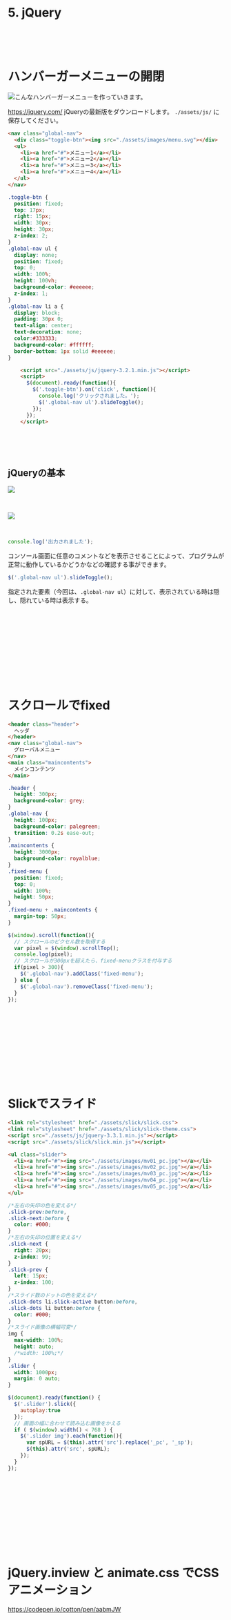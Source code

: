 # 5. jQuery

<br><br><br>

# ハンバーガーメニューの開閉


![こんなハンバーガーメニューを作っていきます。](https://laro.jp/lesson/images/lesson-jquery1.gif)


https://jquery.com/
jQueryの最新版をダウンロードします。 `./assets/js/`  に保存してください。


```html
<nav class="global-nav">
  <div class="toggle-btn"><img src="./assets/images/menu.svg"></div>
  <ul>
    <li><a href="#">メニュー1</a></li>
    <li><a href="#">メニュー2</a></li>
    <li><a href="#">メニュー3</a></li>
    <li><a href="#">メニュー4</a></li>
  </ul>
</nav>
```
```css
.toggle-btn {
  position: fixed;
  top: 17px;
  right: 15px;
  width: 30px;
  height: 30px;
  z-index: 2;
}
.global-nav ul {
  display: none;
  position: fixed;
  top: 0;
  width: 100%;
  height: 100vh;
  background-color: #eeeeee;
  z-index: 1;
}
.global-nav li a {
  display: block;
  padding: 30px 0;
  text-align: center;
  text-decoration: none;
  color:#333333;
  background-color: #ffffff;
  border-bottom: 1px solid #eeeeee;
}
```

```html
    <script src="./assets/js/jquery-3.2.1.min.js"></script>
    <script>
      $(document).ready(function(){
        $('.toggle-btn').on('click', function(){
          console.log('クリックされました。');
          $('.global-nav ul').slideToggle();
        });
      });
    </script>
```

<br><br><br>

## jQueryの基本


![](https://laro.jp/lesson/images/lesson-jquery2.png)

<br>

![](https://laro.jp/lesson/images/lesson-jquery3.png)

<br>

```javascript
console.log('出力されました');
```

コンソール画面に任意のコメントなどを表示させることによって、プログラムが正常に動作しているかどうかなどの確認する事ができます。


```javascript
$('.global-nav ul').slideToggle();
```
指定された要素（今回は、`.global-nav ul`）に対して、表示されている時は隠し、隠れている時は表示する。



<br><br><br>
----------
<br><br><br>

# スクロールでfixed


```html
<header class="header">
  ヘッダ
</header>
<nav class="global-nav">
  グローバルメニュー
</nav>
<main class="maincontents">
  メインコンテンツ
</main>
```
```css
.header {
  height: 300px;
  background-color: grey;
}
.global-nav {
  height: 100px;
  background-color: palegreen;
  transition: 0.2s ease-out;
}
.maincontents {
  height: 3000px;
  background-color: royalblue;
}
.fixed-menu {
  position: fixed;
  top: 0;
  width: 100%;
  height: 50px;
}
.fixed-menu + .maincontents {
  margin-top: 50px;
}
```
```javascript
$(window).scroll(function(){
  // スクロールのピクセル数を取得する
  var pixel = $(window).scrollTop();
  console.log(pixel);
  // スクロールが300pxを超えたら、fixed-menuクラスを付与する
  if(pixel > 300){
    $('.global-nav').addClass('fixed-menu');
  } else {
    $('.global-nav').removeClass('fixed-menu');
  }
});
```

<br><br><br>
----------
<br><br><br>

# Slickでスライド

```html
<link rel="stylesheet" href="./assets/slick/slick.css">
<link rel="stylesheet" href="./assets/slick/slick-theme.css">
<script src="./assets/js/jquery-3.3.1.min.js"></script>
<script src="./assets/slick/slick.min.js"></script>
```
```html
<ul class="slider">
  <li><a href="#"><img src="./assets/images/mv01_pc.jpg"></a></li>
  <li><a href="#"><img src="./assets/images/mv02_pc.jpg"></a></li>
  <li><a href="#"><img src="./assets/images/mv03_pc.jpg"></a></li>
  <li><a href="#"><img src="./assets/images/mv04_pc.jpg"></a></li>
  <li><a href="#"><img src="./assets/images/mv05_pc.jpg"></a></li>
</ul>
```
```css
/*左右の矢印の色を変える*/
.slick-prev:before,
.slick-next:before {
  color: #000;
}
/*左右の矢印の位置を変える*/
.slick-next {
  right: 20px;
  z-index: 99;
}
.slick-prev {
  left: 15px;
  z-index: 100;
}
/*スライド数のドットの色を変える*/
.slick-dots li.slick-active button:before,
.slick-dots li button:before {
  color: #000;
}
/*スライド画像の横幅可変*/
img {
  max-width: 100%;
  height: auto;
  /*width: 100%;*/
}
.slider {
  width: 1000px;
  margin: 0 auto;
}
```
```javascript
$(document).ready(function() {
  $('.slider').slick({
    autoplay:true
  });
  // 画面の幅に合わせて読み込む画像をかえる
  if ( $(window).width() < 768 ) {
    $('.slider img').each(function(){
      var spURL = $(this).attr('src').replace('_pc', '_sp');
      $(this).attr('src', spURL);
    });
  }
});
```

<br><br><br>
----------
<br><br><br>

# jQuery.inview と animate.css でCSSアニメーション

https://codepen.io/cotton/pen/aabmJW


